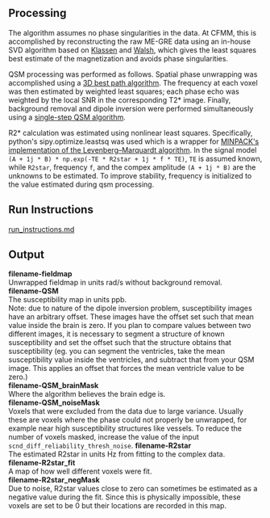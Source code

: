 ## Processing
The algorithm assumes no phase singularities in the data.  At CFMM, this is accomplished by reconstructing the raw ME-GRE data using an in-house SVD algorithm based on [Klassen](https://cds.ismrm.org/protected/13MProceedings/files/3739.PDF) and [Walsh](https://onlinelibrary.wiley.com/doi/full/10.1002/%28SICI%291522-2594%28200005%2943%3A5%3C682%3A%3AAID-MRM10%3E3.0.CO%3B2-G?sid=nlm%3Apubmed), which gives the least squares best estimate of the magnetization and avoids phase singularities. 

QSM processing was performed as follows. Spatial phase unwrapping was accomplished using a [3D best path algorithm](https://www.osapublishing.org/ao/abstract.cfm?uri=ao-46-26-6623). The frequency at each voxel was then estimated by weighted least squares; each phase echo was weighted by the local SNR in the corresponding T2* image. Finally, background removal and dipole inversion were performed simultaneously using a [single-step QSM algorithm](http://martinos.org/~berkin/Chatnuntawech_2016_NMR_in_Biomed.pdf). 

R2* calculation was estimated using nonlinear least squares. Specifically, python's sipy.optimize.leastsq was used which is a wrapper for [MINPACK's implementation of the Levenberg–Marquardt algorithm](http://netlib.org/minpack/lmder.f). In the signal model ```(A + 1j * B) * np.exp(-TE * R2star + 1j * f * TE)```, ```TE``` is assumed known, while ```R2star```, frequency ```f```, and the compex amplitude ```(A + 1j * B)``` are the unknowns to be estimated. To improve stability, frequency is initialized to the value estimated during qsm processing.

## Run Instructions
[run_instructions.md](run_instructions.md)

## Output
**filename-fieldmap**  
Unwrapped fieldmap in units rad/s without background removal.  
**filename-QSM**  
The susceptibility map in units ppb.  
Note: due to nature of the dipole inversion problem, susceptibility images have an arbitrary offset.  These images have the offset set such that mean value inside the brain is zero.  If you plan to compare values between two different images, it is necessary to segment a structure of known susceptibility and set the offset such that the structure obtains that susceptibility (eg. you can segment the ventricles, take the mean susceptibility value inside the ventricles, and subtract that from your QSM image. This applies an offset that forces the mean ventricle value to be zero.)  
**filename-QSM_brainMask**  
Where the algorithm believes the brain edge is.  
**filename-QSM_noiseMask**  
Voxels that were excluded from the data due to large variance. Usually these are voxels where the phase could not properly be unwrapped, for example near high susceptibility structures like vessels. To reduce the number of voxels masked, increase the value of the input ```scnd_diff_reliability_thresh_noise```.
**filename-R2star**  
The estimated R2star in units Hz from fitting to the complex data.  
**filename-R2star_fit**  
A map of how well different voxels were fit.  
**filename-R2star_negMask**  
Due to noise, R2star values close to zero can sometimes be estimated as a negative value during the fit. Since this is physically impossible, these voxels are set to be 0 but their locations are recorded in this map.  
